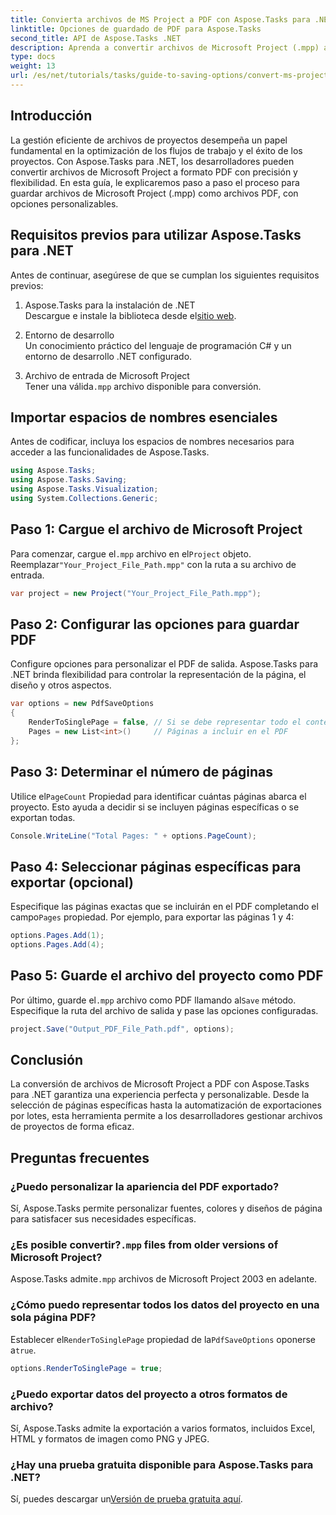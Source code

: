 ```yaml
---
title: Convierta archivos de MS Project a PDF con Aspose.Tasks para .NET
linktitle: Opciones de guardado de PDF para Aspose.Tasks
second_title: API de Aspose.Tasks .NET
description: Aprenda a convertir archivos de Microsoft Project (.mpp) a PDF con Aspose.Tasks para .NET. Siga esta guía paso a paso para personalizar la salida en PDF, seleccionar páginas específicas y automatizar conversiones por lotes.
type: docs
weight: 13
url: /es/net/tutorials/tasks/guide-to-saving-options/convert-ms-project-files-to-pdf/
---
```

## Introducción

La gestión eficiente de archivos de proyectos desempeña un papel fundamental en la optimización de los flujos de trabajo y el éxito de los proyectos. Con Aspose.Tasks para .NET, los desarrolladores pueden convertir archivos de Microsoft Project a formato PDF con precisión y flexibilidad. En esta guía, le explicaremos paso a paso el proceso para guardar archivos de Microsoft Project (.mpp) como archivos PDF, con opciones personalizables.

## Requisitos previos para utilizar Aspose.Tasks para .NET

Antes de continuar, asegúrese de que se cumplan los siguientes requisitos previos:

1. Aspose.Tasks para la instalación de .NET  
    Descargue e instale la biblioteca desde el[sitio web](https://releases.aspose.com/tasks/net/).

2. Entorno de desarrollo  
   Un conocimiento práctico del lenguaje de programación C# y un entorno de desarrollo .NET configurado.

3. Archivo de entrada de Microsoft Project  
   Tener una válida`.mpp` archivo disponible para conversión.

## Importar espacios de nombres esenciales

Antes de codificar, incluya los espacios de nombres necesarios para acceder a las funcionalidades de Aspose.Tasks. 

```csharp
using Aspose.Tasks;
using Aspose.Tasks.Saving;
using Aspose.Tasks.Visualization;
using System.Collections.Generic;
```

## Paso 1: Cargue el archivo de Microsoft Project

 Para comenzar, cargue el`.mpp` archivo en el`Project` objeto. Reemplazar`"Your_Project_File_Path.mpp"` con la ruta a su archivo de entrada.

```csharp
var project = new Project("Your_Project_File_Path.mpp");
```

## Paso 2: Configurar las opciones para guardar PDF

Configure opciones para personalizar el PDF de salida. Aspose.Tasks para .NET brinda flexibilidad para controlar la representación de la página, el diseño y otros aspectos.

```csharp
var options = new PdfSaveOptions
{
    RenderToSinglePage = false, // Si se debe representar todo el contenido en una sola página
    Pages = new List<int>()     // Páginas a incluir en el PDF
};
```

## Paso 3: Determinar el número de páginas

 Utilice el`PageCount` Propiedad para identificar cuántas páginas abarca el proyecto. Esto ayuda a decidir si se incluyen páginas específicas o se exportan todas.

```csharp
Console.WriteLine("Total Pages: " + options.PageCount);
```

## Paso 4: Seleccionar páginas específicas para exportar (opcional)

 Especifique las páginas exactas que se incluirán en el PDF completando el campo`Pages` propiedad. Por ejemplo, para exportar las páginas 1 y 4:

```csharp
options.Pages.Add(1);
options.Pages.Add(4);
```

## Paso 5: Guarde el archivo del proyecto como PDF

Por último, guarde el`.mpp` archivo como PDF llamando al`Save` método. Especifique la ruta del archivo de salida y pase las opciones configuradas.

```csharp
project.Save("Output_PDF_File_Path.pdf", options);
```

## Conclusión

La conversión de archivos de Microsoft Project a PDF con Aspose.Tasks para .NET garantiza una experiencia perfecta y personalizable. Desde la selección de páginas específicas hasta la automatización de exportaciones por lotes, esta herramienta permite a los desarrolladores gestionar archivos de proyectos de forma eficaz.

## Preguntas frecuentes

### ¿Puedo personalizar la apariencia del PDF exportado?
Sí, Aspose.Tasks permite personalizar fuentes, colores y diseños de página para satisfacer sus necesidades específicas.

###  ¿Es posible convertir?`.mpp` files from older versions of Microsoft Project?
 Aspose.Tasks admite`.mpp` archivos de Microsoft Project 2003 en adelante.

### ¿Cómo puedo representar todos los datos del proyecto en una sola página PDF?
 Establecer el`RenderToSinglePage` propiedad de la`PdfSaveOptions` oponerse a`true`.

```csharp
options.RenderToSinglePage = true;
```

### ¿Puedo exportar datos del proyecto a otros formatos de archivo?
Sí, Aspose.Tasks admite la exportación a varios formatos, incluidos Excel, HTML y formatos de imagen como PNG y JPEG.

### ¿Hay una prueba gratuita disponible para Aspose.Tasks para .NET?
 Sí, puedes descargar un[Versión de prueba gratuita aquí](https://releases.aspose.com/).